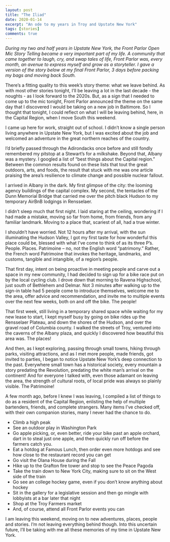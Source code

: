 ```yaml
---
layout: post
title: "The Iliad"
date: 2020-01-14
excerpt: "An ode to my years in Troy and Upstate New York"
tags: [stories]
comments: true
---
```


*During my two and half years in Upstate New York, the Front Parlor Open Mic Story Telling became a very important part of my life. A community that came together to laugh, cry, and swap tales of life, Front Parlor was, every month, an avenue to express myself and grow as a storyteller. I gave a version of the story below at my final Front Parlor, 3 days before packing my bags and moving back South.*

There’s a fitting quality to this week’s story theme: what we leave behind. As with most other stories tonight, I’ll be leaving a lot in the last decade - the noughts - as I look forward to the 2020s. But, as a sign that I needed to come up to the mic tonight, Front Parlor announced the theme on the same day that I discovered I would be taking on a new job in Baltimore. So I thought that tonight, I could reflect on what I will be leaving behind, here, in the Capital Region, when I move South this weekend. 

I came up here for work, straight out of school. I didn’t know a single person living anywhere in Upstate New York, but I was excited about the job and welcomed an adventure in the great northern reaches of the country.

I’d briefly passed through the Adirondacks once before and still fondly remembered my pitstop at a Stewart’s for a milkshake. Beyond that, Albany was a mystery. I googled a list of “best things about the Capital region.” Between the common results found on these lists that tout the great outdoors, arts, and foods, the result that stuck with me was one article praising the area’s resilience to climate change and possible nuclear fallout.

I arrived in Albany in the dark. My first glimpse of the city: the looming agency buildings of the capital complex. My second, the tentacles of the Dunn Memorial Bridge that carried me over the pitch black Hudson to my temporary AirBnB lodgings in Rensselaer. 

I didn’t sleep much that first night. I laid staring at the ceiling, wondering if I had made a mistake, moving so far from home, from friends, from any familiar landmark. Moving to a place that, scariest of all, had a true winter. 

I shouldn’t have worried. Not 12 hours after my arrival, with the sun illuminating the Hudson Valley, I got my first taste for how wonderful this place could be, blessed with what I’ve come to think of as its three P’s. People. Places. Patrimoine – no, not the English word “patrimony.” Rather, the French word Patrimoine that invokes the heritage, landmarks, and customs, tangible and intangible, of a region’s people. 

That first day, intent on being proactive in meeting people and carve out a space in my new community, I had decided to sign up for a bike race put on by the local cycling club. I drove down that morning to Ravena Highschool, just south of Bethlehem and Delmar. Not 3 minutes after walking up to the sign-in table had 5 people come to introduce themselves, welcome me to the area, offer advice and recommendation, and invite me to multiple events over the next few weeks, both on and off the bike. The people!

That first week, still living in a temporary shared space while waiting for my new lease to start, I kept myself busy by going on bike rides up the Rensselaer Plateau, and down the shores of the Hudson, and over the gravel road of Columbia county. I walked the streets of Troy, ventured into the caverns of the Albany plaza, and quickly I discovered how beautiful this area was. The places!

And then, as I kept exploring, passing through small towns, hiking through parks, visiting attractions, and as I met more people, made friends, got invited to parties, I began to notice Upstate New York’s deep connection to the past. Everywhere small town has a historical society, every mountain a story predating the Revolution, predating the white man’s arrival on the continent! And for everyone I talked with, even those adamant on leaving the area, the strength of cultural roots, of local pride was always so plainly visible. The Patrimoine! 

A few month ago, before I knew I was leaving, I compiled a list of things to do as a resident of the Capital Region, enlisting the help of multiple bartenders, friends, and complete strangers. Many items I’ve checked off, with their own companion stories, many I never had the chance to do. 
  * Climb a high peak
  * See an outdoor play in Washington Park
  * Go apple picking, or, even better, ride your bike past an apple orchard, dart in to steal just one apple, and then quickly run off before the farmers catch you. 
  * Eat a hotdog at Famous Lunch, then order even more hotdogs and see how close to the restaurant record you can get
  * Go visit the Olana House during the Fall
  * Hike up to the Grafton fire tower and stop to see the Peace Pagoda
  * Take the train down to New York City, making sure to sit on the West side of the train
  * Go see an college hockey game, even if you don’t know anything about hockey
  * Sit in the gallery for a legislative session and then go mingle with lobbyists at a bar later that night
  * Shop at the Troy Farmers market
  * And, of course, attend all Front Parlor events you can

I am leaving this weekend, moving on to new adventures, places, people and stories. I’m not leaving everything behind though. Into this uncertain future, I’ll be taking with me all these memories of my time in Upstate New York. 

